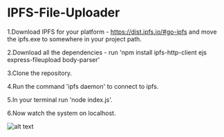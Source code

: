 # IPFS-File-Uploader

1.Download IPFS for your platform - https://dist.ipfs.io/#go-ipfs and move the ipfs.exe to somewhere in your project path.

2.Download all the dependencies 
    - run 'npm install ipfs-http-client ejs express-fileupload body-parser'
    
3.Clone the repository.

4.Run the command 'ipfs daemon' to connect to ipfs.

5.In your terminal run 'node index.js'.

6.Now watch the system on localhost.

![alt text](http://url/to/C:\Users\pc\Pictures\Screenshots)

